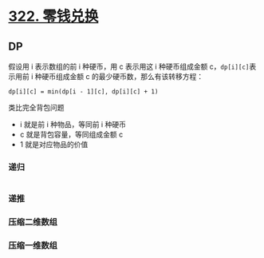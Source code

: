 # [322. 零钱兑换](https://leetcode.cn/problems/coin-change)

## DP

假设用 i 表示数组的前 i 种硬币，用 c 表示用这 i 种硬币组成金额 c，`dp[i][c]`表示用前 i 种硬币组成金额 c 的最少硬币数，那么有该转移方程：

`dp[i][c] = min(dp[i - 1][c], dp[i][c] + 1)`

类比完全背包问题
* i 就是前 i 种物品，等同前 i 种硬币
* c 就是背包容量，等同组成金额 c
* 1 就是对应物品的价值

### 递归

```java

```

### 递推

### 压缩二维数组

### 压缩一维数组